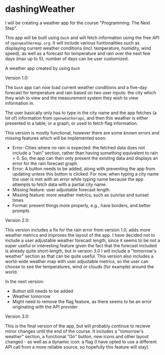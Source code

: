 # dashingWeather

I will be creating a weather app for the course "Programming: The Next Step".

This app will be built using `Dash` and will fetch information using the free API of `openweathermap.org`. It will include various funtionalities such as displaying current weather conditions (incl. temperature, humidity, wind speed), as well as a forecast for temperature and rain over the next few days (max up to 5), number of days can be user customized.

A weather app created by using `Dash`

Version 1.0:

The `Dash` app can now load current weather conditions and a five-day forecast for temperature and rain based on two user inputs: the city which they wish to view and the measurement system they wish to view information in.

The user basically only has to type in the city name and the app fetches (a lot of) information from `openweatherapi`, and then this weather is either presented in a table, or a graph, or used to fetch flag information.

This version is mostly functional, however there are some known errors and missing features which will be implemented soon:
-	Error: Cities where no rain is expected: the fetched data does not include a “rain” section, rather than having something equivalent to rain = 0. So, the app can then only present the existing data and displays an error for the rain forecast graph.
-	Error: A button needs to be added, along with preventing the app from updating unless this button is clicked. For now, when typing a city name the user is met with an error while typing name because the app attempts to fetch data with a partial city name.
-	Missing feature: user adjustable forecast length. 
-	Missing feature: more weather metrics, such as sunrise and sunset times
-	Format: present things more properly, e.g., have borders, and better prompts

Version 2.0:

This version includes a fix for the rain error from version 1.0, adds more weather metrics and improves the layout of the app. I have decided not to include a user adjustable weather forecast length, since it seems to be not a super useful or interesting feature given the fact that the forecast included is already quite short-length, but in version 3.0 I will include a "tomorrow's weather" section as that can be quite useful. This version also includes a world-wide weather map with user adjustable metrics, so the user can choose to see the temperatures, wind or clouds (for example) around the world. 

In the next version:
- Button still needs to be added
- Weather tomorrow
- Might need to remove the flag feature, as there seems to be an error originating with the API provider

Version 3.0:

This is the final version of the app, but will probably continue to recieve minor changes until the end of the course. It includes a "tomorrow's weather" section, a functional "Go" button, new icons and other layout changed - as well as a dynamic icon: a flag (I have opted to use a different API call from a more reliable source, so hopefully this feature will stay).
